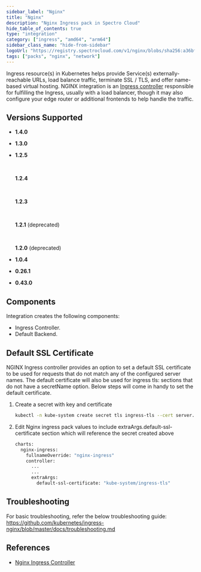 ```yaml
---
sidebar_label: "Nginx"
title: "Nginx"
description: "Nginx Ingress pack in Spectro Cloud"
hide_table_of_contents: true
type: "integration"
category: ["ingress", "amd64", "arm64"]
sidebar_class_name: "hide-from-sidebar"
logoUrl: "https://registry.spectrocloud.com/v1/nginx/blobs/sha256:a36bf7e8023f018298ddbf0c82a49c38e872db4b0e480a39c285ae002916a83f?type=image.webp"
tags: ["packs", "nginx", "network"]
---
```


Ingress resource(s) in Kubernetes helps provide Service(s) externally-reachable URLs, load balance traffic, terminate
SSL / TLS, and offer name-based virtual hosting. NGINX integration is an
[Ingress controller](https://kubernetes.io/docs/concepts/services-networking/ingress-controllers) responsible for
fulfilling the Ingress, usually with a load balancer, though it may also configure your edge router or additional
frontends to help handle the traffic.

## Versions Supported

<Tabs queryString="versions">

<TabItem label="1.4.x" value="1.4.x">

- **1.4.0**

</TabItem>

<TabItem label="1.3.x" value="1.3.x">

- **1.3.0**

</TabItem>

<TabItem label="1.2.x" value="1.2.x">

- **1.2.5**

  <br />

  **1.2.4**

  <br />

  **1.2.3**

  <br />

  **1.2.1** (deprecated)

  <br />

  **1.2.0** (deprecated)

</TabItem>

<TabItem label="1.0.x" value="1.0.x">

- **1.0.4**

</TabItem>

<TabItem label="0.26.x" value="0.26.x">

- **0.26.1**

</TabItem>

<TabItem label="0.43.x" value="0.43.x">

- **0.43.0**

</TabItem>

</Tabs>

## Components

Integration creates the following components:

- Ingress Controller.
- Default Backend.

## Default SSL Certificate

NGINX Ingress controller provides an option to set a default SSL certificate to be used for requests that do not match
any of the configured server names. The default certificate will also be used for ingress tls: sections that do not have
a secretName option. Below steps will come in handy to set the default certificate.

1. Create a secret with key and certificate
   ```bash
   kubectl -n kube-system create secret tls ingress-tls --cert server.crt --key server.key
   ```
2. Edit Nginx ingress pack values to include extraArgs.default-ssl-certificate section which will reference the secret
   created above
   ```bash
   charts:
     nginx-ingress:
       fullnameOverride: "nginx-ingress"
       controller:
         ...
         ...
         extraArgs:
           default-ssl-certificate: "kube-system/ingress-tls"
   ```

## Troubleshooting

For basic troubleshooting, refer the below troubleshooting guide:
https://github.com/kubernetes/ingress-nginx/blob/master/docs/troubleshooting.md

## References

- [Nginx Ingress Controller](https://www.nginx.com/products/nginx-ingress-controller/)
